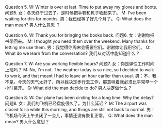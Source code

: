 Question 5. W: Winter is over at last. Time to put away my gloves and boots.
问题5. 女：冬天终于过去了。是时候把手套和靴子收起来了。
M: I've been waiting for this for months.
男：我已经等了好几个月了。
Q: What does the man mean?
男人什么意思 ？

Question 6. W: Thank you for bringing the books back.
问题6. 女：谢谢你把书带回来。
M: I thought you need them over the weekend. Many thanks for letting me use them.
男：我觉得你周末会需要它们。谢谢你让我用它们。
Q: What do we learn from the conversation?
我们从对话中能知道什么？

Question 7. W: Are you working flexible hours?
问题7. 女：你是弹性工作时间上班吗？
M: No, I'm not. The weather today is so nice, so I decided to walk to work, and that meant I had to leave an hour earlier than usual.
男：不，我不是。今天的天气太好了，所以我决定步行去工作，那意味着我必须比平常早一个小时离开。
Q: What did the man decide to do?
男人决定做什么？

Question 8. W: Our plane has been circling for a long time. Why the delay?
问题8. 女：我们的飞机已经盘旋很久了。为什么延迟？
M: The airport was closed for a while this morning, and things are still not back to normal.
男：飞机场今天上午关闭了一会儿，事情还没有恢复正常。
Q: What does the man mean?
男人什么意思？
